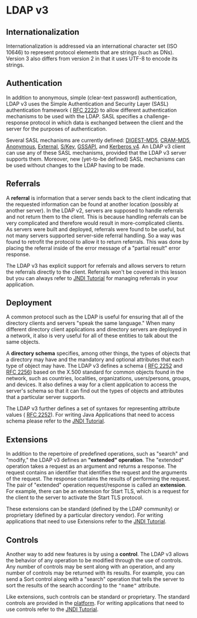 
# LDAP v3

## Internationalization

Internationalization is addressed via an international character set (ISO 10646) to represent protocol elements that are strings (such as DNs). Version 3 also differs from version 2 in that it uses UTF-8 to encode its strings.

## Authentication

In addition to anonymous, simple (clear-text password) authentication, LDAP v3 uses the Simple Authentication and Security Layer (SASL) authentication framework (
[RFC 2222](http://www.ietf.org/rfc/rfc2222.txt)) to allow different authentication mechanisms to be used with the LDAP. SASL specifies a challenge-response protocol in which data is exchanged between the client and the server for the purposes of authentication.

Several SASL mechanisms are currently defined: 
[DIGEST-MD5](http://www.ietf.org/rfc/rfc2831.txt), 
[CRAM-MD5](http://www.ietf.org/rfc/rfc2195.txt), 
[Anonymous](http://www.ietf.org/rfc/rfc2245.txt), 
[External](http://www.ietf.org/rfc/rfc2222.txt), 
[S/Key](http://www.ietf.org/rfc/rfc2222.txt), 
[GSSAPI](http://www.ietf.org/rfc/rfc2222.txt), and 
[Kerberos v4](http://www.ietf.org/rfc/rfc2222.txt). An LDAP v3 client can use any of these SASL mechanisms, provided that the LDAP v3 server supports them. Moreover, new (yet-to-be defined) SASL mechanisms can be used without changes to the LDAP having to be made.

## Referrals

A **referral** is information that a server sends back to the client indicating that the requested information can be found at another location (possibly at another server). In the LDAP v2, servers are supposed to handle referrals and not return them to the client. This is because handling referrals can be very complicated and therefore would result in more-complicated clients. As servers were built and deployed, referrals were found to be useful, but not many servers supported server-side referral handling. So a way was found to retrofit the protocol to allow it to return referrals. This was done by placing the referral inside of the error message of a "partial result" error response.

The LDAP v3 has explicit support for referrals and allows servers to return the referrals directly to the client. Referrals won't be covered in this lesson but you can always refer to 
[JNDI Tutorial](https://docs.oracle.com/javase/jndi/tutorial/ldap/referral/index.html) for managing referrals in your application.

## Deployment

A common protocol such as the LDAP is useful for ensuring that all of the directory clients and servers "speak the same language." When many different directory client applications and directory servers are deployed in a network, it also is very useful for all of these entities to talk about the same objects.

A **directory schema** specifies, among other things, the types of objects that a directory may have and the mandatory and optional attributes that each type of object may have. The LDAP v3 defines a schema (
[RFC 2252](http://www.ietf.org/rfc/rfc2252.txt) and 
[RFC 2256](http://www.ietf.org/rfc/rfc2256.txt)) based on the X.500 standard for common objects found in the network, such as countries, localities, organizations, users/persons, groups, and devices. It also defines a way for a client application to access the server's schema so that it can find out the types of objects and attributes that a particular server supports.

The LDAP v3 further defines a set of syntaxes for representing attribute values (
[RFC 2252](http://www.ietf.org/rfc/rfc2252.txt)). For writing Java Applications that need to access schema please refer to the 
[JNDI Tutorial](https://docs.oracle.com/javase/jndi/tutorial/ldap/schema/index.html).

## Extensions

In addition to the repertoire of predefined operations, such as "search" and "modify," the LDAP v3 defines an **"extended" operation**. The "extended" operation takes a request as an argument and returns a response. The request contains an identifier that identifies the request and the arguments of the request. The response contains the results of performing the request. The pair of "extended" operation request/response is called an **extension**. For example, there can be an extension for Start TLS, which is a request for the client to the server to activate the Start TLS protocol.

These extensions can be standard (defined by the LDAP community) or proprietary (defined by a particular directory vendor). For writing applications that need to use Extensions refer to the 
[JNDI Tutorial](https://docs.oracle.com/javase/jndi/tutorial/ldap/ext/index.html).

## Controls

Another way to add new features is by using a **control**. The LDAP v3 allows the behavior of any operation to be modified through the use of controls. Any number of controls may be sent along with an operation, and any number of controls may be returned with its results. For example, you can send a Sort control along with a "search" operation that tells the server to sort the results of the search according to the <tt>"name"</tt> attribute.

Like extensions, such controls can be standard or proprietary. The standard controls are provided in the 
[platform](https://docs.oracle.com/javase/8/docs/api/javax/naming/ldap/Control.html). For writing applications that need to use controls refer to the 
[JNDI Tutorial](https://docs.oracle.com/javase/jndi/tutorial/ldap/ext/index.html).
